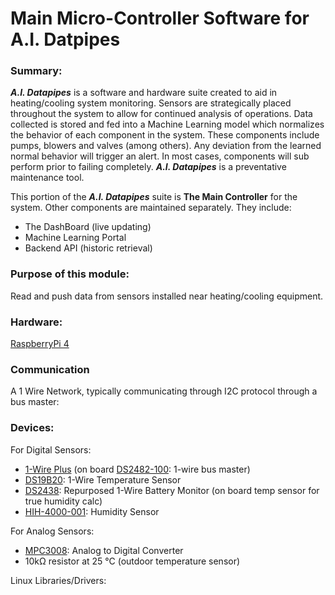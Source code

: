 # Main Micro-Controller Software for A.I. Datpipes



### Summary:
***A.I. Datapipes*** is a software and hardware suite created to aid in heating/cooling system monitoring.  Sensors are strategically placed throughout the system to allow for continued analysis of operations.  Data collected is stored and fed into a Machine Learning model which normalizes the behavior of each component in the system.  These components include pumps, blowers and valves (among others).   Any deviation from the learned normal behavior will trigger an alert.  In most cases, components will sub perform prior to failing completely.  ***A.I. Datapipes*** is a preventative maintenance tool. 

This portion of the ***A.I. Datapipes*** suite is **The Main Controller** for the system.  Other components are maintained separately. They include:
* The DashBoard (live updating)
* Machine Learning Portal 
* Backend API (historic retrieval)

### Purpose of this module: 

Read and push data from sensors installed near heating/cooling equipment.

### Hardware:
[RaspberryPi 4](https://www.raspberrypi.com/products/raspberry-pi-4-model-b/)

### Communication
A 1 Wire Network, typically communicating through I2C protocol through a bus master:

### Devices:
For Digital Sensors:
* [1-Wire Plus](https://www.abelectronics.co.uk/p/60/1-wire-pi-plus) (on board [DS2482-100](https://www.abelectronics.co.uk/docs/pdf/ds2482s.pdf): 1-wire bus master)
* [DS19B20](https://datasheets.maximintegrated.com/en/ds/DS18B20.pdf): 1-Wire Temperature Sensor
* [DS2438](https://datasheets.maximintegrated.com/en/ds/DS2438.pdf): Repurposed 1-Wire Battery Monitor (on board temp sensor for true humidity calc)
* [HIH-4000-001](https://prod-edam.honeywell.com/content/dam/honeywell-edam/sps/siot/en-us/products/sensors/humidity-with-temperature-sensors/hih-4000-series/documents/sps-siot-hih4000-series-product-sheet-009017-5-en-ciid-49922.pdf?download=false): Humidity Sensor

For Analog Sensors:
* [MPC3008](https://ww1.microchip.com/downloads/en/DeviceDoc/21295d.pdf): Analog to Digital Converter
* 10kΩ resistor at 25 °C (outdoor temperature sensor)

Linux Libraries/Drivers:






